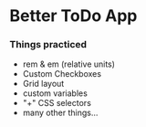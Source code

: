 # Better ToDo App
### Things practiced
 - rem & em (relative units)
 - Custom Checkboxes
 - Grid layout
 - custom variables
 - "+" CSS selectors
 - many other things...